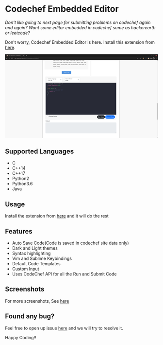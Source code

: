 # Codechef Embedded Editor

*Don't like going to next page for submitting problems on codechef again and again? Want some editor embedded in codechef same as hackerearth or leetcode?*

Don't worry, Codechef Embedded Editor is here. Install this extension from [here](https://github.com/sarthaksadh01/CodeChef-Embedded-Editor/releases/tag/v0.1).

![](Screenshots/editor.png)
## Supported Languages
 - C
 - C++14
 - C++17
 - Python2
 - Python3.6 
 - Java

## Usage
Install the extension from [here](https://github.com/sarthaksadh01/CodeChef-Embedded-Editor/releases/tag/v0.1) and it will do the rest

## Features
- Auto Save Code(Code is saved in codechef site data only)
- Dark and Light themes
- Syntax highlighting
- Vim and Sublime Keybindings
- Default Code Templates
- Custom Input
- Uses CodeChef API for all the Run and Submit Code

## Screenshots
For more screenshots, See [here](screenshots.md)

## Found any bug?
Feel free to open up issue [here](https://github.com/sarthaksadh01/CodeChef-Embedded-Editor/issues) and we will try to resolve it.

Happy Coding!!

